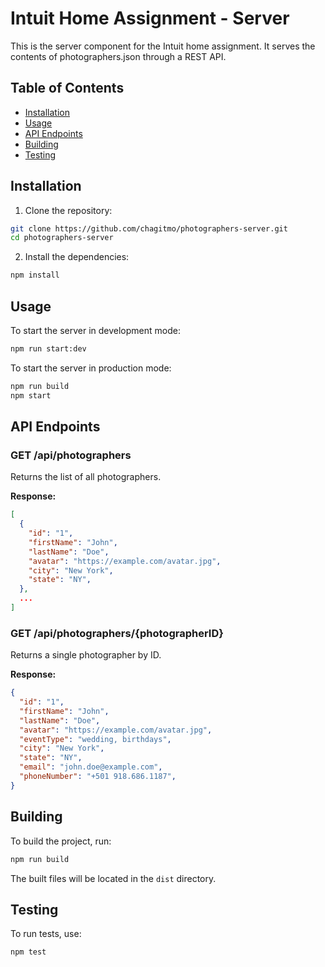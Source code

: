 # Intuit Home Assignment - Server

This is the server component for the Intuit home assignment. 
It serves the contents of photographers.json through a REST API.

## Table of Contents

- [Installation](#installation)
- [Usage](#usage)
- [API Endpoints](#api-endpoints)
- [Building](#building)
- [Testing](#testing)

## Installation

1. Clone the repository:

```bash
git clone https://github.com/chagitmo/photographers-server.git
cd photographers-server
```

2. Install the dependencies:

```bash
npm install
```

## Usage

To start the server in development mode:

```bash
npm run start:dev
```

To start the server in production mode:

```bash
npm run build
npm start
```

## API Endpoints

### GET /api/photographers

Returns the list of all photographers.

**Response:**
```json
[
  {
    "id": "1",
    "firstName": "John",
    "lastName": "Doe",
    "avatar": "https://example.com/avatar.jpg",
    "city": "New York",
    "state": "NY",
  },
  ...
]
```

### GET /api/photographers/{photographerID}

Returns a single photographer by ID.

**Response:**
```json
{
  "id": "1",
  "firstName": "John",
  "lastName": "Doe",
  "avatar": "https://example.com/avatar.jpg",
  "eventType": "wedding, birthdays",
  "city": "New York",
  "state": "NY",
  "email": "john.doe@example.com",
  "phoneNumber": "+501 918.686.1187",
}
```

## Building

To build the project, run:

```bash
npm run build
```

The built files will be located in the `dist` directory.

## Testing

To run tests, use:

```bash
npm test
```